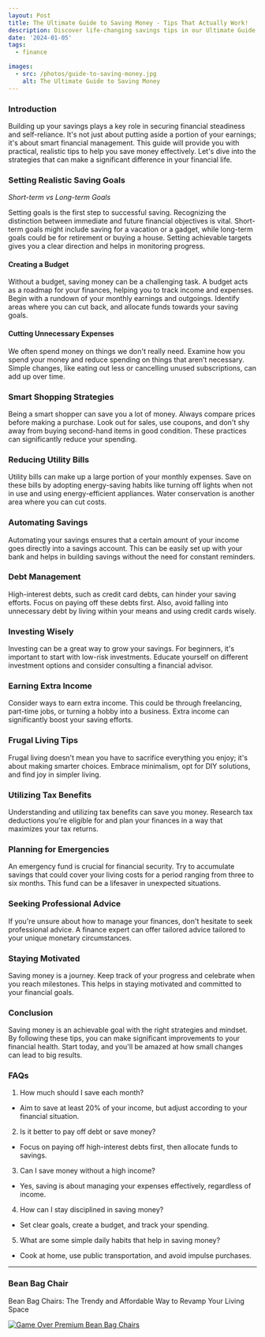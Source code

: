 ```yaml
---
layout: Post
title: The Ultimate Guide to Saving Money - Tips That Actually Work!
description: Discover life-changing savings tips in our Ultimate Guide! Learn easy, effective strategies to cut costs and boost your finances. Start saving smarter now!
date: '2024-01-05'
tags:
  - finance

images:
  - src: /photos/guide-to-saving-money.jpg
    alt: The Ultimate Guide to Saving Money
---
```


### Introduction 

Building up your savings plays a key role in securing financial steadiness and self-reliance. It's not just about putting aside a portion of your earnings; it's about smart financial management. This guide will provide you with practical, realistic tips to help you save money effectively. Let's dive into the strategies that can make a significant difference in your financial life.

### Setting Realistic Saving Goals

*Short-term vs Long-term Goals* 

Setting goals is the first step to successful saving. Recognizing the distinction between immediate and future financial objectives is vital. Short-term goals might include saving for a vacation or a gadget, while long-term goals could be for retirement or buying a house. Setting achievable targets gives you a clear direction and helps in monitoring progress.

#### Creating a Budget 

Without a budget, saving money can be a challenging task. A budget acts as a roadmap for your finances, helping you to track income and expenses. Begin with a rundown of your monthly earnings and outgoings. Identify areas where you can cut back, and allocate funds towards your saving goals.

#### Cutting Unnecessary Expenses 

We often spend money on things we don't really need. Examine how you spend your money and reduce spending on things that aren’t necessary. Simple changes, like eating out less or cancelling unused subscriptions, can add up over time.

### Smart Shopping Strategies 

Being a smart shopper can save you a lot of money. Always compare prices before making a purchase. Look out for sales, use coupons, and don't shy away from buying second-hand items in good condition. These practices can significantly reduce your spending.

### Reducing Utility Bills 

Utility bills can make up a large portion of your monthly expenses. Save on these bills by adopting energy-saving habits like turning off lights when not in use and using energy-efficient appliances. Water conservation is another area where you can cut costs.

### Automating Savings 

Automating your savings ensures that a certain amount of your income goes directly into a savings account. This can be easily set up with your bank and helps in building savings without the need for constant reminders.

### Debt Management 

High-interest debts, such as credit card debts, can hinder your saving efforts. Focus on paying off these debts first. Also, avoid falling into unnecessary debt by living within your means and using credit cards wisely.

### Investing Wisely 

Investing can be a great way to grow your savings. For beginners, it's important to start with low-risk investments. Educate yourself on different investment options and consider consulting a financial advisor.

### Earning Extra Income 

Consider ways to earn extra income. This could be through freelancing, part-time jobs, or turning a hobby into a business. Extra income can significantly boost your saving efforts.

### Frugal Living Tips 

Frugal living doesn't mean you have to sacrifice everything you enjoy; it's about making smarter choices. Embrace minimalism, opt for DIY solutions, and find joy in simpler living.

### Utilizing Tax Benefits 

Understanding and utilizing tax benefits can save you money. Research tax deductions you're eligible for and plan your finances in a way that maximizes your tax returns.

### Planning for Emergencies 

An emergency fund is crucial for financial security. Try to accumulate savings that could cover your living costs for a period ranging from three to six months. This fund can be a lifesaver in unexpected situations.

### Seeking Professional Advice 

If you're unsure about how to manage your finances, don't hesitate to seek professional advice. A finance expert can offer tailored advice tailored to your unique monetary circumstances.

### Staying Motivated 

Saving money is a journey. Keep track of your progress and celebrate when you reach milestones. This helps in staying motivated and committed to your financial goals.

### Conclusion 

Saving money is an achievable goal with the right strategies and mindset. By following these tips, you can make significant improvements to your financial health. Start today, and you'll be amazed at how small changes can lead to big results.

### FAQs
1.	How much should I save each month?
*	Aim to save at least 20% of your income, but adjust according to your financial situation.
2.	Is it better to pay off debt or save money?
*	Focus on paying off high-interest debts first, then allocate funds to savings.
3.	Can I save money without a high income?
*	Yes, saving is about managing your expenses effectively, regardless of income.
4.	How can I stay disciplined in saving money?
*	Set clear goals, create a budget, and track your spending.
5.	What are some simple daily habits that help in saving money?
*	Cook at home, use public transportation, and avoid impulse purchases.

<TipJar />

---

### Bean Bag Chair

Bean Bag Chairs: The Trendy and Affordable Way to Revamp Your Living Space


[![Game Over Premium Bean Bag Chairs](/photos/bean-bag-chairs.jpg "Team meeting")](https://www.awin1.com/cread.php?s=3242769&v=37282&q=447932&r=1517627)

